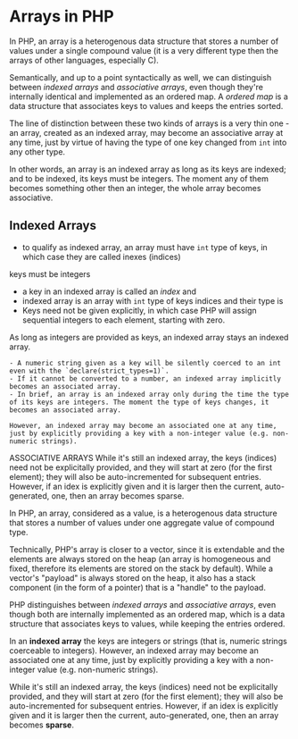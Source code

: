 # Arrays in PHP

In PHP, an array is a heterogenous data structure that stores a number of values under a single compound value (it is a very different type then the arrays of other languages, especially C).

Semantically, and up to a point syntactically as well, we can distinguish between *indexed arrays* and *associative arrays*, even though they're internally identical and implemented as an ordered map. A *ordered map* is a data structure that associates keys to values and keeps the entries sorted.

The line of distinction between these two kinds of arrays is a very thin one - an array, created as an indexed array, may become an associative array at any time, just by virtue of having the type of one key changed from `int` into any other type.

In other words, an array is an indexed array as long as its keys are indexed; and to be indexed, its keys must be integers. The moment any of them becomes something other then an integer, the whole array becomes associative.



## Indexed Arrays

- to qualify as indexed array, an array must have `int` type of keys, in which case they are called inexes (indices)

keys must be integers
- a key in an indexed array is called an *index* and 
- indexed array is an array with `int` type of keys
 indices and their type is 
- Keys need not be given explicitly, in which case PHP will assign sequential integers to each element, starting with zero.


As long as integers are provided as keys, an indexed array stays an indexed array.


    - A numeric string given as a key will be silently coerced to an int even with the `declare(strict_types=1)`.
    - If it cannot be converted to a number, an indexed array implicitly becomes an associated array.
    - In brief, an array is an indexed array only during the time the type of its keys are integers. The moment the type of keys changes, it becomes an associated array.

    However, an indexed array may become an associated one at any time, just by explicitly providing a key with a non-integer value (e.g. non-numeric strings).

  ASSOCIATIVE ARRAYS
    While it's still an indexed array, the keys (indices) need not be explicitally provided, and they will start at zero (for the first element); they will also be auto-incremented for subsequent entries. However, if an idex is explicitly given and it is larger then the current, auto-generated, one, then an array becomes sparse.

In PHP, an array, considered as a value, is a heterogenous data structure that stores a number of values under one aggregate value of compound type.

Technically, PHP's array is closer to a vector, since it is extendable and the elements are always stored on the heap (an array is homogeneous and fixed, therefore its elements are stored on the stack by default). While a vector's "payload" is always stored on the heap, it also has a stack component (in the form of a pointer) that is a "handle" to the payload.

PHP distinguishes between *indexed arrays* and *associative arrays*, even though both are internally implemented as an ordered map, which is a data structure that associates keys to values, while keeping the entries ordered.

In an **indexed array** the keys are integers or strings (that is, numeric strings coerceable to integers). However, an indexed array may become an associated one at any time, just by explicitly providing a key with a non-integer value (e.g. non-numeric strings).

While it's still an indexed array, the keys (indices) need not be explicitally provided, and they will start at zero (for the first element); they will also be auto-incremented for subsequent entries. However, if an idex is explicitly given and it is larger then the current, auto-generated, one, then an array becomes **sparse**.
